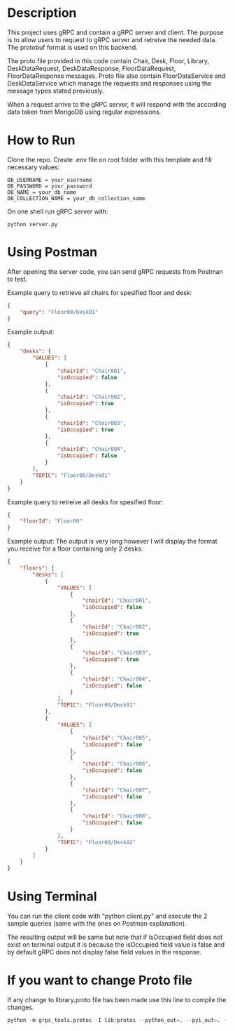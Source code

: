 # Description
This project uses gRPC and contain a gRPC server and client. The purpose is to allow users to request to gRPC server and retreive the needed data. The protobuf format is used on this backend.

The proto file provided in this code contain Chair, Desk, Floor, Library, DeskDataRequest, DeskDataResponse, FloorDataRequest, FloorDataResponse messages. Proto file also contain FloorDataService and DeskDataService which manage the requests and responses using the message types stated previously.

When a request arrive to the gRPC server, it will respond with the according data taken from MongoDB using regular expressions.

# How to Run
Clone the repo.
Create .env file on root folder with this template and fill necessary values:
```
DB_USERNAME = your_username
DB_PASSWORD = your_password
DB_NAME = your_db_name
DB_COLLECTION_NAME = your_db_collection_name
```

On one shell run gRPC server with:
```
python server.py
```
# Using Postman
After opening the server code, you can send gRPC requests from Postman to test.

Example query to retrieve all chairs for spesified floor and desk:
```json
{
    "query": "Floor00/Desk01"
}
```

Example output:
```json
{
    "desks": {
        "VALUES": [
            {
                "chairId": "Chair001",
                "isOccupied": false
            },
            {
                "chairId": "Chair002",
                "isOccupied": true
            },
            {
                "chairId": "Chair003",
                "isOccupied": true
            },
            {
                "chairId": "Chair004",
                "isOccupied": false
            }
        ],
        "TOPIC": "Floor00/Desk01"
    }
}
```

Example query to retreive all desks for spesified floor: 
```json
{
    "floorId": "Floor00"
}
```

Example output:
The output is very long however I will display the format you receive for a floor containing only 2 desks:
```json
{
    "floors": {
        "desks": [
            {
                "VALUES": [
                    {
                        "chairId": "Chair001",
                        "isOccupied": false
                    },
                    {
                        "chairId": "Chair002",
                        "isOccupied": true
                    },
                    {
                        "chairId": "Chair003",
                        "isOccupied": true
                    },
                    {
                        "chairId": "Chair004",
                        "isOccupied": false
                    }
                ],
                "TOPIC": "Floor00/Desk01"
            },
            {
                "VALUES": [
                    {
                        "chairId": "Chair005",
                        "isOccupied": false
                    },
                    {
                        "chairId": "Chair006",
                        "isOccupied": false
                    },
                    {
                        "chairId": "Chair007",
                        "isOccupied": false
                    },
                    {
                        "chairId": "Chair008",
                        "isOccupied": false
                    }
                ],
                "TOPIC": "Floor00/Desk02"
            }
        ]
    }
}
```

# Using Terminal
You can run the client code with "python client.py" and execute the 2 sample queries (same with the ones on Postman explanation).

The resulting output will be same but note that if isOccupied field does not exist on terminal output it is because the isOccupied field value is false and by default gRPC does not display false field values in the response.

# If you want to change Proto file
If any change to library.proto file has been made use this line to compile the changes.
```python
python -m grpc_tools.protoc -I lib/protos --python_out=. --pyi_out=. --grpc_python_out=. lib/protos/library.proto
```